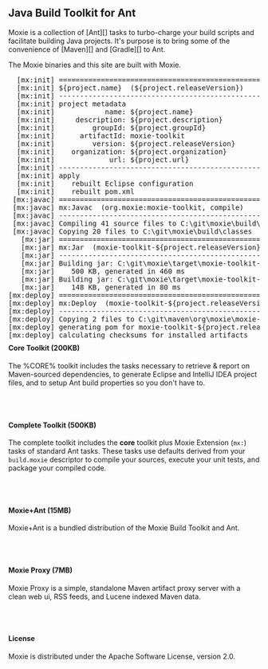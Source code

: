 ## Java Build Toolkit for Ant

Moxie is a collection of [Ant][] tasks to turbo-charge your build scripts and facilitate building Java projects.  It's purpose is to bring some of the convenience of [Maven][] and [Gradle][] to Ant.

The Moxie binaries and this site are built with Moxie.

<div class="row">
<div class="span8">
<pre>
  [mx:init] =========================================================
  [mx:init] ${project.name}  (${project.releaseVersion})
  [mx:init] ---------------------------------------------------------
  [mx:init] project metadata
  [mx:init]            name: ${project.name}
  [mx:init]     description: ${project.description}
  [mx:init]         groupId: ${project.groupId}
  [mx:init]      artifactId: moxie-toolkit
  [mx:init]         version: ${project.releaseVersion}
  [mx:init]    organization: ${project.organization}
  [mx:init]             url: ${project.url}
  [mx:init] ---------------------------------------------------------
  [mx:init] apply
  [mx:init]    rebuilt Eclipse configuration
  [mx:init]    rebuilt pom.xml
 [mx:javac] =========================================================
 [mx:javac] mx:Javac  (org.moxie:moxie-toolkit, compile)
 [mx:javac] ---------------------------------------------------------
 [mx:javac] Compiling 41 source files to C:\git\moxie\build\classes
 [mx:javac] Copying 20 files to C:\git\moxie\build\classes
   [mx:jar] =========================================================
   [mx:jar] mx:Jar  (moxie-toolkit-${project.releaseVersion})
   [mx:jar] ---------------------------------------------------------
   [mx:jar] Building jar: C:\git\moxie\target\moxie-toolkit-${project.releaseVersion}.jar
   [mx:jar]    500 KB, generated in 460 ms
   [mx:jar] Building jar: C:\git\moxie\target\moxie-toolkit-${project.releaseVersion}-sources.jar
   [mx:jar]    148 KB, generated in 80 ms
[mx:deploy] =========================================================
[mx:deploy] mx:Deploy  (moxie-toolkit-${project.releaseVersion})
[mx:deploy] ---------------------------------------------------------
[mx:deploy] Copying 2 files to C:\git\maven\org\moxie\moxie-toolkit\${project.releaseVersion}
[mx:deploy] generating pom for moxie-toolkit-${project.releaseVersion}
[mx:deploy] calculating checksums for installed artifacts
</pre>
</div>

<div class="span4" style="margin-top:-10px;">
<h4>Core Toolkit (200KB)</h4>

The %CORE% toolkit includes the tasks necessary to retrieve & report on Maven-sourced dependencies, to generate Eclipse and IntelliJ IDEA project files, and to setup Ant build properties so you don't have to.

<br/><br/>
<h4>Complete Toolkit (500KB)</h4>

The complete toolkit includes the <b>core</b> toolkit plus Moxie Extension (<code>mx:</code>) tasks of standard Ant tasks.  These tasks use defaults derived from your <code>build.moxie</code> descriptor to compile your sources, execute your unit tests, and package your compiled code.

<br/><br/>
<h4>Moxie+Ant (15MB)</h4>

Moxie+Ant is a bundled distribution of the Moxie Build Toolkit and Ant.

<br/><br/>
<h4>Moxie Proxy (7MB)</h4>

Moxie Proxy is a simple, standalone Maven artifact proxy server with a clean web ui, RSS feeds, and Lucene indexed Maven data.

<br/><br/>
<h4>License</h4>

Moxie is distributed under the Apache Software License, version 2.0.

</div>
</div>
